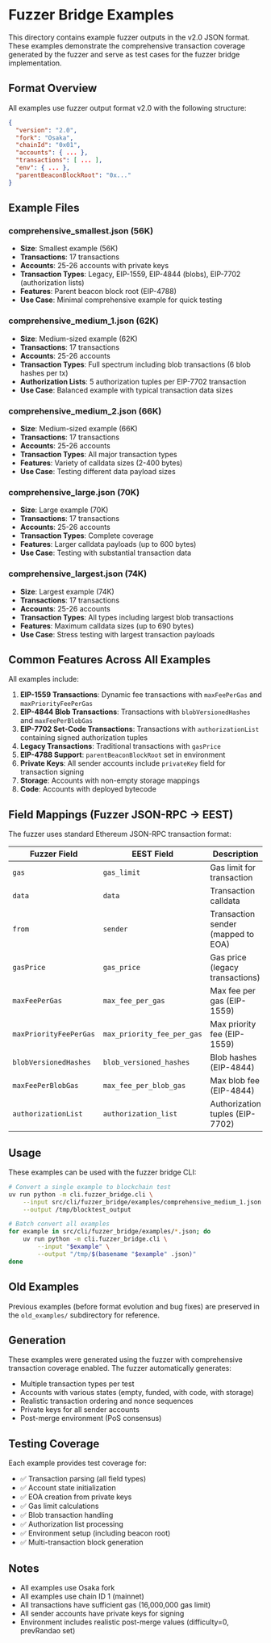 # Fuzzer Bridge Examples

This directory contains example fuzzer outputs in the v2.0 JSON format. These examples demonstrate the comprehensive transaction coverage generated by the fuzzer and serve as test cases for the fuzzer bridge implementation.

## Format Overview

All examples use fuzzer output format v2.0 with the following structure:

```json
{
  "version": "2.0",
  "fork": "Osaka",
  "chainId": "0x01",
  "accounts": { ... },
  "transactions": [ ... ],
  "env": { ... },
  "parentBeaconBlockRoot": "0x..."
}
```

## Example Files

### comprehensive_smallest.json (56K)
- **Size**: Smallest example (56K)
- **Transactions**: 17 transactions
- **Accounts**: 25-26 accounts with private keys
- **Transaction Types**: Legacy, EIP-1559, EIP-4844 (blobs), EIP-7702 (authorization lists)
- **Features**: Parent beacon block root (EIP-4788)
- **Use Case**: Minimal comprehensive example for quick testing

### comprehensive_medium_1.json (62K)
- **Size**: Medium-sized example (62K)
- **Transactions**: 17 transactions
- **Accounts**: 25-26 accounts
- **Transaction Types**: Full spectrum including blob transactions (6 blob hashes per tx)
- **Authorization Lists**: 5 authorization tuples per EIP-7702 transaction
- **Use Case**: Balanced example with typical transaction data sizes

### comprehensive_medium_2.json (66K)
- **Size**: Medium-sized example (66K)
- **Transactions**: 17 transactions
- **Accounts**: 25-26 accounts
- **Transaction Types**: All major transaction types
- **Features**: Variety of calldata sizes (2-400 bytes)
- **Use Case**: Testing different data payload sizes

### comprehensive_large.json (70K)
- **Size**: Large example (70K)
- **Transactions**: 17 transactions
- **Accounts**: 25-26 accounts
- **Transaction Types**: Complete coverage
- **Features**: Larger calldata payloads (up to 600 bytes)
- **Use Case**: Testing with substantial transaction data

### comprehensive_largest.json (74K)
- **Size**: Largest example (74K)
- **Transactions**: 17 transactions
- **Accounts**: 25-26 accounts
- **Transaction Types**: All types including largest blob transactions
- **Features**: Maximum calldata sizes (up to 690 bytes)
- **Use Case**: Stress testing with largest transaction payloads

## Common Features Across All Examples

All examples include:

1. **EIP-1559 Transactions**: Dynamic fee transactions with `maxFeePerGas` and `maxPriorityFeePerGas`
2. **EIP-4844 Blob Transactions**: Transactions with `blobVersionedHashes` and `maxFeePerBlobGas`
3. **EIP-7702 Set-Code Transactions**: Transactions with `authorizationList` containing signed authorization tuples
4. **Legacy Transactions**: Traditional transactions with `gasPrice`
5. **EIP-4788 Support**: `parentBeaconBlockRoot` set in environment
6. **Private Keys**: All sender accounts include `privateKey` field for transaction signing
7. **Storage**: Accounts with non-empty storage mappings
8. **Code**: Accounts with deployed bytecode

## Field Mappings (Fuzzer JSON-RPC → EEST)

The fuzzer uses standard Ethereum JSON-RPC transaction format:

| Fuzzer Field | EEST Field | Description |
|-------------|-----------|-------------|
| `gas` | `gas_limit` | Gas limit for transaction |
| `data` | `data` | Transaction calldata |
| `from` | `sender` | Transaction sender (mapped to EOA) |
| `gasPrice` | `gas_price` | Gas price (legacy transactions) |
| `maxFeePerGas` | `max_fee_per_gas` | Max fee per gas (EIP-1559) |
| `maxPriorityFeePerGas` | `max_priority_fee_per_gas` | Max priority fee (EIP-1559) |
| `blobVersionedHashes` | `blob_versioned_hashes` | Blob hashes (EIP-4844) |
| `maxFeePerBlobGas` | `max_fee_per_blob_gas` | Max blob fee (EIP-4844) |
| `authorizationList` | `authorization_list` | Authorization tuples (EIP-7702) |

## Usage

These examples can be used with the fuzzer bridge CLI:

```bash
# Convert a single example to blockchain test
uv run python -m cli.fuzzer_bridge.cli \
    --input src/cli/fuzzer_bridge/examples/comprehensive_medium_1.json \
    --output /tmp/blocktest_output

# Batch convert all examples
for example in src/cli/fuzzer_bridge/examples/*.json; do
    uv run python -m cli.fuzzer_bridge.cli \
        --input "$example" \
        --output "/tmp/$(basename "$example" .json)"
done
```

## Old Examples

Previous examples (before format evolution and bug fixes) are preserved in the `old_examples/` subdirectory for reference.

## Generation

These examples were generated using the fuzzer with comprehensive transaction coverage enabled. The fuzzer automatically generates:

- Multiple transaction types per test
- Accounts with various states (empty, funded, with code, with storage)
- Realistic transaction ordering and nonce sequences
- Private keys for all sender accounts
- Post-merge environment (PoS consensus)

## Testing Coverage

Each example provides test coverage for:

- ✅ Transaction parsing (all field types)
- ✅ Account state initialization
- ✅ EOA creation from private keys
- ✅ Gas limit calculations
- ✅ Blob transaction handling
- ✅ Authorization list processing
- ✅ Environment setup (including beacon root)
- ✅ Multi-transaction block generation

## Notes

- All examples use Osaka fork
- All examples use chain ID 1 (mainnet)
- All transactions have sufficient gas (16,000,000 gas limit)
- All sender accounts have private keys for signing
- Environment includes realistic post-merge values (difficulty=0, prevRandao set)
